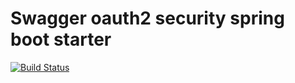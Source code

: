 # Swagger oauth2 security spring boot starter
[![Build Status](https://travis-ci.org/youssefguenoun/swagger-security-starter.svg?branch=master)](https://travis-ci.org/youssefguenoun/swagger-security-starter.svg?branch=master)

